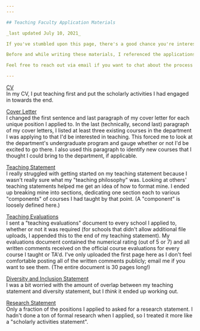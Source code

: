 ```yaml
---
---

## Teaching Faculty Application Materials

_last updated July 10, 2021_

If you've stumbled upon this page, there's a good chance you're interested in applying to teaching positions in computer science or data science. If that's the case, I hope the information here is of use to you. It may be particularly helpful for candidates applying without PhDs.

Before and while writing these materials, I referenced the applications of several earlier MS-only teaching faculty applicants, including [Kevin Lin](http://kevinl.info), [Michael Ball](https://michaelball.co), [Jacqueline Smith](http://www.cs.toronto.edu/~jsmith/), and [Adam Blank](https://countablethoughts.com). Kevin and Adam have their materials available on their websites. I also referenced the materials of other teaching faculty, like [Josh Hug](https://www2.eecs.berkeley.edu/Faculty/Homepages/joshhug.html) and [John DeNero](http://denero.org), and tenure-track faculty whose resources I found online.

Feel free to reach out via email if you want to chat about the process (or even just to tell me that you looked at this page!). I benefitted immensely from talking to others who went down this path in the months leading up to the application cycle.

---
```


[CV](resources/tf-app-materials/cv.pdf)<br>In my CV, I put teaching first and put the scholarly activities I had engaged in towards the end.

[Cover Letter](resources/tf-app-materials/cover-letter.pdf)<br> I changed the first sentence and last paragraph of my cover letter for each unique position I applied to. In the last (technically, second last) paragraph of my cover letters, I listed at least three existing courses in the department I was applying to that I'd be interested in teaching. This forced me to look at the department's undergraduate program and gauge whether or not I'd be excited to go there. I also used this paragraph to identify new courses that I thought I could bring to the department, if applicable.

[Teaching Statement](resources/tf-app-materials/teaching-statement.pdf)<br> I really struggled with getting started on my teaching statement because I wasn't really sure what my "teaching philosophy" was. Looking at others' teaching statements helped me get an idea of how to format mine. I ended up breaking mine into sections, dedicating one section each to various "components" of courses I had taught by that point. (A "component" is loosely defined here.)

[Teaching Evaluations](resources/tf-app-materials/teaching-evals.pdf)<br>I sent a "teaching evaluations" document to every school I applied to, whether or not it was required (for schools that didn't allow additional file uploads, I appended this to the end of my teaching statement). My evaluations document contained the numerical rating (out of 5 or 7) and all written comments received on the official course evaluations for every course I taught or TA'd. I've only uploaded the first page here as I don't feel comfortable posting all of the written comments publicly; email me if you want to see them. (The entire document is 30 pages long!)

[Diversity and Inclusion Statement](resources/tf-app-materials/diversity-statement.pdf)<br>I was a bit worried with the amount of overlap between my teaching statement and diversity statement, but I _think_ it ended up working out.

[Research Statement](resources/tf-app-materials/research-statement.pdf)<br>Only a fraction of the positions I applied to asked for a research statement. I hadn't done a ton of formal research when I applied, so I treated it more like a "scholarly activities statement".
